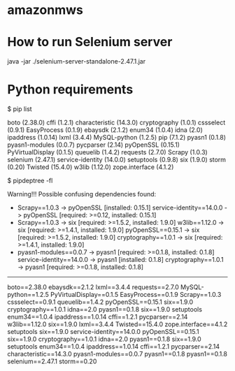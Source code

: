 # amazonmws

How to run Selenium server
===================================

java -jar ./selenium-server-standalone-2.47.1.jar


Python requirements
===================================

$ pip list

boto (2.38.0)
cffi (1.2.1)
characteristic (14.3.0)
cryptography (1.0.1)
cssselect (0.9.1)
EasyProcess (0.1.9)
ebaysdk (2.1.2)
enum34 (1.0.4)
idna (2.0)
ipaddress (1.0.14)
lxml (3.4.4)
MySQL-python (1.2.5)
pip (7.1.2)
pyasn1 (0.1.8)
pyasn1-modules (0.0.7)
pycparser (2.14)
pyOpenSSL (0.15.1)
PyVirtualDisplay (0.1.5)
queuelib (1.4.2)
requests (2.7.0)
Scrapy (1.0.3)
selenium (2.47.1)
service-identity (14.0.0)
setuptools (0.9.8)
six (1.9.0)
storm (0.20)
Twisted (15.4.0)
w3lib (1.12.0)
zope.interface (4.1.2)


$ pipdeptree -fl

Warning!!! Possible confusing dependencies found:
* Scrapy==1.0.3 -> pyOpenSSL [installed: 0.15.1]
  service-identity==14.0.0 -> pyOpenSSL [required: >=0.12, installed: 0.15.1]
* Scrapy==1.0.3 -> six [required: >=1.5.2, installed: 1.9.0]
  w3lib==1.12.0 -> six [required: >=1.4.1, installed: 1.9.0]
  pyOpenSSL==0.15.1 -> six [required: >=1.5.2, installed: 1.9.0]
  cryptography==1.0.1 -> six [required: >=1.4.1, installed: 1.9.0]
* pyasn1-modules==0.0.7 -> pyasn1 [required: >=0.1.8, installed: 0.1.8]
  service-identity==14.0.0 -> pyasn1 [installed: 0.1.8]
  cryptography==1.0.1 -> pyasn1 [required: >=0.1.8, installed: 0.1.8]
------------------------------------------------------------------------
boto==2.38.0
ebaysdk==2.1.2
    lxml==3.4.4
    requests==2.7.0
MySQL-python==1.2.5
PyVirtualDisplay==0.1.5
    EasyProcess==0.1.9
Scrapy==1.0.3
    cssselect==0.9.1
    queuelib==1.4.2
    pyOpenSSL==0.15.1
      six==1.9.0
      cryptography==1.0.1
        idna==2.0
        pyasn1==0.1.8
        six==1.9.0
        setuptools
        enum34==1.0.4
        ipaddress==1.0.14
        cffi==1.2.1
          pycparser==2.14
    w3lib==1.12.0
      six==1.9.0
    lxml==3.4.4
    Twisted==15.4.0
      zope.interface==4.1.2
        setuptools
    six==1.9.0
    service-identity==14.0.0
      pyOpenSSL==0.15.1
        six==1.9.0
        cryptography==1.0.1
          idna==2.0
          pyasn1==0.1.8
          six==1.9.0
          setuptools
          enum34==1.0.4
          ipaddress==1.0.14
          cffi==1.2.1
            pycparser==2.14
      characteristic==14.3.0
      pyasn1-modules==0.0.7
        pyasn1==0.1.8
      pyasn1==0.1.8
selenium==2.47.1
storm==0.20

